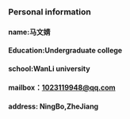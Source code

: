  ### Personal information
 #### name:马文婧
 #### Education:Undergraduate college
 #### school:WanLi university
 #### mailbox：1023119948@qq.com
 #### address: NingBo,ZheJiang
 
